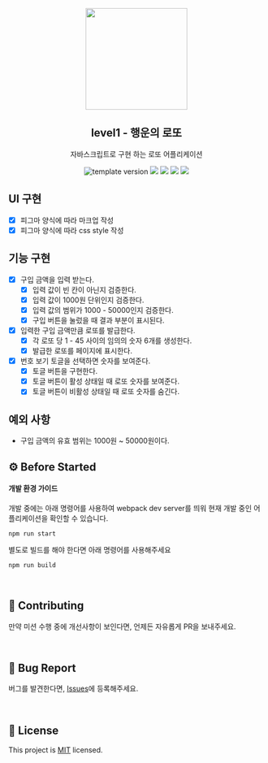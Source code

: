 <p align="middle" >
  <img width="200px;" src="./images/lotto_ball.png"/>
</p>
<h2 align="middle">level1 - 행운의 로또</h2>
<p align="middle">자바스크립트로 구현 하는 로또 어플리케이션</p>
<p align="middle">
  <img src="https://img.shields.io/badge/version-1.0.0-blue?style=flat-square" alt="template version"/>
  <img src="https://img.shields.io/badge/language-html-red.svg?style=flat-square"/>
  <img src="https://img.shields.io/badge/language-css-blue.svg?style=flat-square"/>
  <img src="https://img.shields.io/badge/language-js-yellow.svg?style=flat-square"/>
  <img src="https://img.shields.io/badge/license-MIT-brightgreen.svg?style=flat-square"/>
</p>

## UI 구현

- [x] 피그마 양식에 따라 마크업 작성
- [x] 피그마 양식에 따라 css style 작성

## 기능 구현

- [x] 구입 금액을 입력 받는다.
  - [x] 입력 값이 빈 칸이 아닌지 검증한다.
  - [x] 입력 값이 1000원 단위인지 검증한다.
  - [x] 입력 값의 범위가 1000 - 50000인지 검증한다.
  - [x] 구입 버튼을 눌렀을 때 결과 부분이 표시된다.
- [x] 입력한 구입 금액만큼 로또를 발급한다.
  - [x] 각 로또 당 1 - 45 사이의 임의의 숫자 6개를 생성한다.
  - [x] 발급한 로또를 페이지에 표시한다.
- [x] 번호 보기 토글을 선택하면 숫자를 보여준다.
  - [x] 토글 버튼을 구현한다.
  - [x] 토글 버튼이 활성 상태일 때 로또 숫자를 보여준다.
  - [x] 토글 버튼이 비활성 상태일 때 로또 숫자를 숨긴다.

## 예외 사항

- 구입 금액의 유효 범위는 1000원 ~ 50000원이다.

## ⚙️ Before Started

#### 개발 환경 가이드

개발 중에는 아래 명령어를 사용하여 webpack dev server를 띄워 현재 개발 중인 어플리케이션을 확인할 수
있습니다.

```
npm run start
```

별도로 빌드를 해야 한다면 아래 명령어를 사용해주세요

```
npm run build
```

<br>

## 👏 Contributing

만약 미션 수행 중에 개선사항이 보인다면, 언제든 자유롭게 PR을 보내주세요.

<br>

## 🐞 Bug Report

버그를 발견한다면, [Issues](https://github.com/woowacourse/javascript-lotto/issues)에 등록해주세요.

<br>

## 📝 License

This project is [MIT](https://github.com/woowacourse/javascript-lotto/blob/main/LICENSE) licensed.
